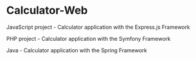 # Calculator-Web

JavaScript project - Calculator application with the Express.js Framework

PHP project - Calculator application with the Symfony Framework

Java - Calculator application with the Spring Framework